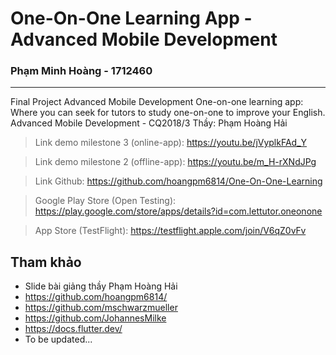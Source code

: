 # One-On-One Learning App - Advanced Mobile Development

### Phạm Minh Hoàng - 1712460
-----------------------
Final Project Advanced Mobile Development
One-on-one learning app: Where you can seek for tutors to study one-on-one to improve your English.
Advanced Mobile Development - CQ2018/3
Thầy: Phạm Hoàng Hải

> Link demo milestone 3 (online-app):  https://youtu.be/jVyplkFAd_Y 

> Link demo milestone 2 (offline-app): https://youtu.be/m_H-rXNdJPg

> Link Github: https://github.com/hoangpm6814/One-On-One-Learning

> Google Play Store (Open Testing): https://play.google.com/store/apps/details?id=com.lettutor.oneonone 

> App Store (TestFlight): https://testflight.apple.com/join/V6qZ0vFv 

## Tham khảo
- Slide bài giảng thầy Phạm Hoàng Hải
- https://github.com/hoangpm6814/
- https://github.com/mschwarzmueller
- https://github.com/JohannesMilke
- https://docs.flutter.dev/
- To be updated...

